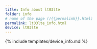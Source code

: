 ```yaml
---
title: Info about lt03lte
folder: info
# name of the page (/{{permalink}}.html)
permalink: lt03lte_info.html
device: lt03lte
---
```

{% include templates/device_info.md %}
